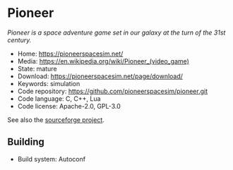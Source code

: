 # Pioneer

_Pioneer is a space adventure game set in our galaxy at the turn of the 31st century._

- Home: https://pioneerspacesim.net/
- Media: https://en.wikipedia.org/wiki/Pioneer_(video_game)
- State: mature
- Download: https://pioneerspacesim.net/page/download/
- Keywords: simulation
- Code repository: https://github.com/pioneerspacesim/pioneer.git
- Code language: C, C++, Lua
- Code license: Apache-2.0, GPL-3.0

See also the [sourceforge project](https://sourceforge.net/projects/pioneerspacesim/).

## Building

- Build system: Autoconf

